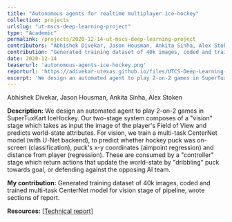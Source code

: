 ```yaml
---
title: "Autonomous agents for realtime multiplayer ice-hockey"
collection: projects
urlslug: "ut-mscs-deep-learning-project"
type: "Academic"
permalink: /projects/2020-12-14-ut-mscs-deep-learning-project
contributors: "Abhishek Divekar, Jason Housman, Ankita Sinha, Alex Stoken"
contribution: "Generated training dataset of 40k images, coded and trained multi-task CenterNet model for vision stage of pipeline, wrote sections of report."
date: 2020-12-14
teaserurl: 'autonomous-agents-ice-hockey.png'
reporturl: 'https://adivekar-utexas.github.io/files/UTCS-Deep-Learning-Final-Autonomous-agents-for-realtime-multiplayer-ice-hockey.pdf'
excerpt: 'We design an automated agent to play 2-on-2 games in SuperTuxKart IceHockey. Our two-stage system composes of a &quot;vision&quot; stage which takes as input the image of the player&apos;s Field of View and predicts world-state attributes. For vision, we train a multi-task CenterNet model (with U-Net backend), to predict whether hockey puck was on-screen (classification), puck&apos;s x-y coordinates (aimpoint regression) and distance from player (regression). These are consumed by a &quot;controller&quot; stage which return actions that update the world-state by &quot;dribbling&quot; puck towards goal, or defending against the opposing AI team.'
---
```


Abhishek Divekar, Jason Housman, Ankita Sinha, Alex Stoken

**Description:**
We design an automated agent to play 2-on-2 games in SuperTuxKart IceHockey. Our two-stage system composes of a &quot;vision&quot; stage which takes as input the image of the player&apos;s Field of View and predicts world-state attributes. For vision, we train a multi-task CenterNet model (with U-Net backend), to predict whether hockey puck was on-screen (classification), puck&apos;s x-y coordinates (aimpoint regression) and distance from player (regression). These are consumed by a &quot;controller&quot; stage which return actions that update the world-state by &quot;dribbling&quot; puck towards goal, or defending against the opposing AI team.

**My contribution:**
Generated training dataset of 40k images, coded and trained multi-task CenterNet model for vision stage of pipeline, wrote sections of report.

**Resources:** [[Technical report](https://adivekar-utexas.github.io/files/UTCS-Deep-Learning-Final-Autonomous-agents-for-realtime-multiplayer-ice-hockey.pdf)]
